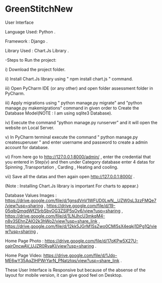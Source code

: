 # GreenStitchNew
User Interface


Language Used: Python .

Framework : Django . 

Library Used : Chart.Js Library .

-Steps to Run the project:

 i) Download the project folder.
 
 ii) Install Chart.Js library using " npm install chart.js " command.
 
 iii) Open PyCharm IDE (or any other) and open folder assessment folder in PyCharm.
 
 iii) Apply migrations using " python manage.py migrate" and "python manage.py makemigrations" command in given order to Create the Database Model(NOTE : I am using sqlite3 Database).
 
 iv)  Execute the command "python manage.py runserver" and it will open the website on Local Server.
 
 v)  In PyCharm terminal execute the command " python manage.py createsuperuser " and enter username and password to create a admin account for database.
 
 vi) From here go to http://127.0.0.1:8000/admin/  , enter the credential that you entered in Step(v) and then under Category database enter 4 datas for Spinning ,Transportation , Carding , Heating and cooling.

 vii) Save all the datas and then again open http://127.0.0.1:8000/ .
 
 (Note : Installing Chart.Js library is important For charts to appear.)
 
 
 
 Database Values Images : https://drive.google.com/file/d/1gnsdVnV1WFUD0LwN__UZW0sL3zzFMQe7/view?usp=sharing ,
                          https://drive.google.com/file/d/19-05qlbQmqdWfZ5rbSbvOG3ZSlP5sOv6/view?usp=sharing ,
                          https://drive.google.com/file/d/1LNJhcU3mkqM4-n8v3SEhnZAIO2k3hWo2/view?usp=share_link ,
                          https://drive.google.com/file/d/12kk5JGrM1SsZwo0CMl5sX4eqkj1DPg1Q/view?usp=sharing ,
                          
Home Page Photo : https://drive.google.com/file/d/17oKPw5X27U-oajrOncwAV_UJZR0RvaKI/view?usp=sharing .

Home Page Video: https://drive.google.com/file/d/1Jdo-ME6wY35AqZlHPWrYarN_PNatztqs/view?usp=share_link .

These User Interface is Responsive but because of the absense of the layout for mobile version, it can give good feel on Desktop.

